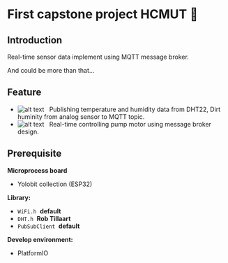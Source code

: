 # First capstone project HCMUT :rat:

## Introduction

Real-time sensor data implement using MQTT message broker.

And could be more than that...

## Feature

* ![alt text][supported] &nbsp; Publishing temperature and humidity data from DHT22, Dirt huminity from analog sensor to MQTT topic.
* ![alt text][supported] &nbsp; Real-time controlling pump motor using message broker design.

[supported]: https://img.shields.io/badge/-Supported-brightgreen
[on_develop]: https://img.shields.io/badge/-On%20developing-yellow

## Prerequisite

**Microprocess board**

* Yolobit collection (ESP32)

**Library:**

* `WiFi.h`&nbsp;&nbsp;**default**
* `DHT.h`&nbsp;&nbsp;**Rob Tillaart**
* `PubSubClient`&nbsp; **default**

**Develop environment:**

* PlatformIO